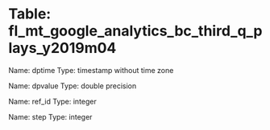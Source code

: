 Table: fl_mt_google_analytics_bc_third_q_plays_y2019m04
=======================================================

Name: dptime
Type: timestamp without time zone

Name: dpvalue
Type: double precision

Name: ref_id
Type: integer

Name: step
Type: integer

